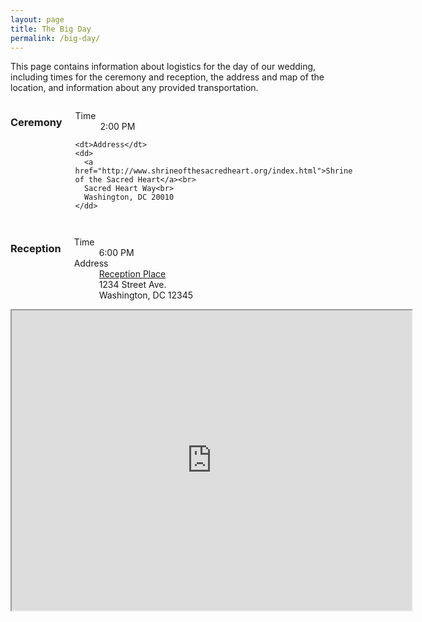 ```yaml
---
layout: page
title: The Big Day
permalink: /big-day/
---
```


This page contains information about logistics for the day of our wedding, including times for the ceremony and reception, the address and map of the location, and information about any provided transportation.


<div id="ceremony" class="small-6 columns">
  <h3>Ceremony</h3>

  <dl>
    <dt>Time</dt>
    <dd>2:00 PM</dd>

    <dt>Address</dt>
    <dd>
      <a href="http://www.shrineofthesacredheart.org/index.html">Shrine of the Sacred Heart</a><br>
      Sacred Heart Way<br>
      Washington, DC 20010
    </dd>
  </dl>
 </div>

<div id="reception" class="small-6 columns">
  <h3>Reception</h3>

  <dl>
    <dt>Time</dt>
    <dd>6:00 PM</dd>
    <dt>Address</dt>
    <dd>
      <a href="#">Reception Place</a><br>
      1234 Street Ave.<br>
      Washington, DC 12345
    </dd>
  </dl>
</div>

<iframe src="https://www.google.com/maps/d/u/0/embed?mid=zVe7QyZsm-NM.kXhlkLxg2ZlA" width="640" height="480"></iframe>
